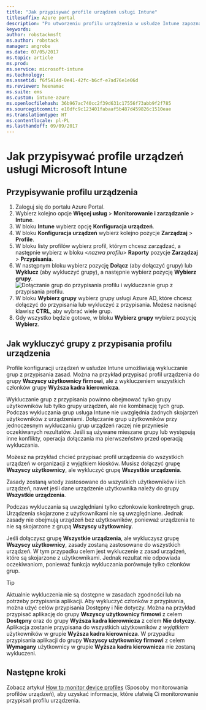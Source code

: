 ```yaml
---
title: "Jak przypisywać profile urządzeń usługi Intune"
titlesuffix: Azure portal
description: "Po utworzeniu profilu urządzenia w usłudze Intune zapoznaj się z tym tematem, aby dowiedzieć się, jak przypisać profil do urządzeń."
keywords: 
author: robstackmsft
ms.author: robstack
manager: angrobe
ms.date: 07/05/2017
ms.topic: article
ms.prod: 
ms.service: microsoft-intune
ms.technology: 
ms.assetid: f6f5414d-0e41-42fc-b6cf-e7ad76e1e06d
ms.reviewer: heenamac
ms.suite: ems
ms.custom: intune-azure
ms.openlocfilehash: 36b967ac740cc2f39d631c17556f73abb9f2f785
ms.sourcegitcommit: e10dfc9c123401fabaaf5b487d459826c1510eae
ms.translationtype: HT
ms.contentlocale: pl-PL
ms.lasthandoff: 09/09/2017
---
```

# <a name="how-to-assign-microsoft-intune-device-profiles"></a>Jak przypisywać profile urządzeń usługi Microsoft Intune

## <a name="assign-a-device-profile"></a>Przypisywanie profilu urządzenia

1. Zaloguj się do portalu Azure Portal.
2. Wybierz kolejno opcje **Więcej usług** > **Monitorowanie i zarządzanie** > **Intune**.
3. W bloku **Intune** wybierz opcję **Konfiguracja urządzeń**.
1. W bloku **Konfiguracja urządzeń** wybierz kolejno pozycje **Zarządzaj** > **Profile**.
2. W bloku listy profilów wybierz profil, którym chcesz zarządzać, a następnie wybierz w bloku <*nazwa profilu*> **Raporty** pozycje **Zarządzaj** > **Przypisania**.
3. W następnym bloku wybierz pozycję **Dołącz** (aby dołączyć grupy) lub **Wyklucz** (aby wykluczyć grupy), a następnie wybierz pozycję **Wybierz grupy**.
![Dołączanie grup do przypisania profilu i wykluczanie grup z przypisania profilu.](./media/group-include-exclude.png)
4. W bloku **Wybierz grupy** wybierz grupy usługi Azure AD, które chcesz dołączyć do przypisania lub wykluczyć z przypisania. Możesz nacisnąć klawisz **CTRL**, aby wybrać wiele grup.
4. Gdy wszystko będzie gotowe, w bloku **Wybierz grupy** wybierz pozycję **Wybierz**.



## <a name="how-to-exclude-groups-from-a-device-profile-assignment"></a>Jak wykluczyć grupy z przypisania profilu urządzenia

Profile konfiguracji urządzeń w usłudze Intune umożliwiają wykluczanie grup z przypisania zasad. Można na przykład przypisać profil urządzenia do grupy **Wszyscy użytkownicy firmowi**, ale z wykluczeniem wszystkich członków grupy **Wyższa kadra kierownicza**.

Wykluczanie grup z przypisania powinno obejmować tylko grupy użytkowników lub tylko grupy urządzeń, ale nie kombinację tych grup. Podczas wykluczania grup usługa Intune nie uwzględnia żadnych skojarzeń użytkowników z urządzeniami. Dołączanie grup użytkowników przy jednoczesnym wykluczaniu grup urządzeń raczej nie przyniesie oczekiwanych rezultatów. Jeśli są używane mieszane grupy lub występują inne konflikty, operacja dołączania ma pierwszeństwo przed operacją wykluczania.

Możesz na przykład chcieć przypisać profil urządzenia do wszystkich urządzeń w organizacji z wyjątkiem kiosków. Musisz dołączyć grupę **Wszyscy użytkownicy**, ale wykluczyć grupę **Wszystkie urządzenia**.

Zasady zostaną wtedy zastosowane do wszystkich użytkowników i ich urządzeń, nawet jeśli dane urządzenie użytkownika należy do grupy **Wszystkie urządzenia**. 

Podczas wykluczania są uwzględniani tylko członkowie konkretnych grup. Urządzenia skojarzone z użytkownikami nie są uwzględniane. Jednak zasady nie obejmują urządzeń bez użytkowników, ponieważ urządzenia te nie są skojarzone z grupą **Wszyscy użytkownicy**. 

Jeśli dołączysz grupę **Wszystkie urządzenia**, ale wykluczysz grupę **Wszyscy użytkownicy**, zasady zostaną zastosowane do wszystkich urządzeń. W tym przypadku celem jest wykluczenie z zasad urządzeń, które są skojarzone z użytkownikami. Jednak rezultat nie odpowiada oczekiwaniom, ponieważ funkcja wykluczania porównuje tylko członków grup. 

>[!Tip]
>Aktualnie wykluczenia nie są dostępne w zasadach zgodności lub na potrzeby przypisania aplikacji. Aby wykluczyć członków z przypisania, można użyć celów przypisania Dostępny i Nie dotyczy. Można na przykład przypisać aplikację do grupy **Wszyscy użytkownicy firmowi** z celem **Dostępny** oraz do grupy **Wyższa kadra kierownicza** z celem **Nie dotyczy**. Aplikacja zostanie przypisana do wszystkich użytkowników *z wyjątkiem* użytkowników w grupie **Wyższa kadra kierownicza**. W przypadku przypisania aplikacji do grupy **Wszyscy użytkownicy firmowi** z celem **Wymagany** użytkownicy w grupie **Wyższa kadra kierownicza** nie zostaną wykluczeni.
 
    
## <a name="next-steps"></a>Następne kroki
Zobacz artykuł [How to monitor device profiles](device-profile-monitor.md) (Sposoby monitorowania profilów urządzeń), aby uzyskać informacje, które ułatwią Ci monitorowanie przypisań profilu urządzenia.
